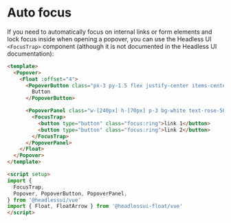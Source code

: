 # Auto focus

If you need to automatically focus on internal links or form elements and lock focus inside when opening a popover, you can use the Headless UI `<FocusTrap>` component (although it is not documented in the Headless UI documentation):

```html {9-12,20}
<template>
  <Popover>
    <Float :offset="4">
      <PopoverButton class="px-3 py-1.5 flex justify-center items-center bg-rose-50 hover:bg-rose-100 text-rose-500 rounded">
        Button
      </PopoverButton>

      <PopoverPanel class="w-[240px] h-[70px] p-3 bg-white text-rose-500 border border-gray-200 rounded-md shadow-lg focus:outline-none">
        <FocusTrap>
          <button type="button" class="focus:ring">link 1</button>
          <button type="button" class="focus:ring">link 2</button>
        </FocusTrap>
      </PopoverPanel>
    </Float>
  </Popover>
</template>

<script setup>
import {
  FocusTrap,
  Popover, PopoverButton, PopoverPanel,
} from '@headlessui/vue'
import { Float, FloatArrow } from '@headlessui-float/vue'
</script>
```
